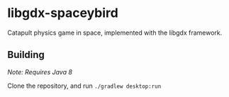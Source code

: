 # libgdx-spaceybird
Catapult physics game in space, implemented with the libgdx framework.

## Building
*Note: Requires Java 8*

Clone the repository, and run ```./gradlew desktop:run```
